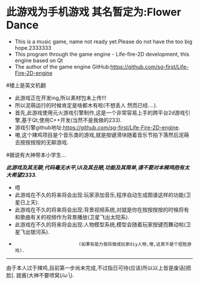 # 此游戏为手机游戏 其名暂定为:Flower Dance
* This is a music game, name not ready yet.Please do not have the too big hope.2333333
* This program through the game engine - Life-fire-2D development, this engine based on Qt
* The author of the game engine GitHub:https://github.com/sg-first/Life-Fire-2D-engine

#楼上是英文机翻
* 此游戏正在开发ing,所以素材包未上传!!!
* 所以泥萌运行的时候肯定是啥都木有啦(不想丢人 然而已经....).
* 首先,此游戏使用元火游戏引擎制作,这是一个非常容易上手的跨平台2d游戏引擎,基于Qt,使用C++开发(当然不是我做的233).
* 游戏引擎github地址:https://github.com/sg-first/Life-Fire-2D-engine.
* 嗷,这个辣鸡项目是个音乐类的游戏,就是按键滑块随着音乐节拍下落然后泥萌去按按按按的无聊游戏.

#据说有大神带本小学生...

***此游戏及其无聊,代码毫无水平,UI及其丑陋,功能及其简单,请不要对本辣鸡抱有太大希望2333.***
* 唔 
* 此游戏在不久的将来将会出现:玩家添加音乐,程序自动生成图谱这样的功能(卫星已上天).
* 此游戏在不久的将来将会出现:背景视频系统,对就是你在按按按按的时候将有和歌曲有关的视频作为背景播放(卫星飞出太阳系).
*  此游戏在不久的将来将会出现:人物模型系统,模型会随着玩家按键而舞动啦(卫星飞出银河系).
*                             (如果有能力我将做成玩家diy人物,噫,这真不是个捏脸游戏).
 ---  
由于本人过于辣鸡,目前第一步尚未完成,不过指日可待(应该)所以以上皆是废话[捂脸].
就酱(大神不要喷窝(*/ω╲*).
